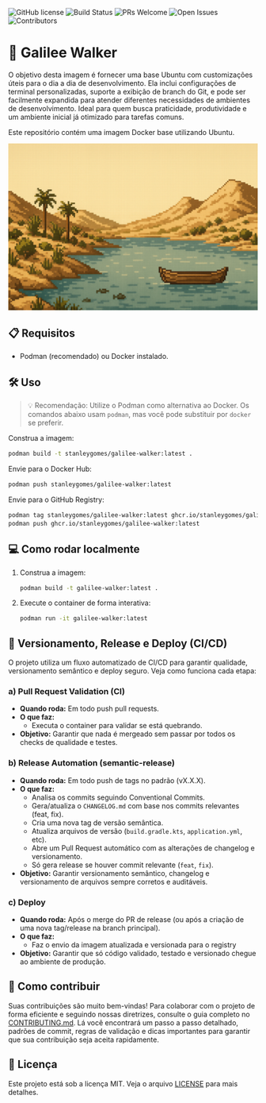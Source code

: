 ![GitHub license](https://img.shields.io/badge/license-MIT-blue.svg)
![Build Status](https://img.shields.io/github/actions/workflow/status/stanleygomes/galilee-walker/docker-hub-publish.yaml)
![PRs Welcome](https://img.shields.io/badge/PRs-welcome-brightgreen.svg)
![Open Issues](https://img.shields.io/github/issues/stanleygomes/galilee-walker)
![Contributors](https://img.shields.io/github/contributors/stanleygomes/galilee-walker)

# 🐳 Galilee Walker

O objetivo desta imagem é fornecer uma base Ubuntu com customizações úteis para o dia a dia de desenvolvimento. Ela inclui configurações de terminal personalizadas, suporte a exibição de branch do Git, e pode ser facilmente expandida para atender diferentes necessidades de ambientes de desenvolvimento. Ideal para quem busca praticidade, produtividade e um ambiente inicial já otimizado para tarefas comuns.

Este repositório contém uma imagem Docker base utilizando Ubuntu.

<p>
  <img src="assets/images/readme.png" alt="Galilee Walker" width="600"/>
</p>

## 📋 Requisitos

- Podman (recomendado) ou Docker instalado.

## 🛠️ Uso

> 💡 Recomendação: Utilize o Podman como alternativa ao Docker. Os comandos abaixo usam `podman`, mas você pode substituir por `docker` se preferir.

Construa a imagem:
```sh
podman build -t stanleygomes/galilee-walker:latest .
```

Envie para o Docker Hub:
```sh
podman push stanleygomes/galilee-walker:latest
```

Envie para o GitHub Registry:
```sh
podman tag stanleygomes/galilee-walker:latest ghcr.io/stanleygomes/galilee-walker:latest
podman push ghcr.io/stanleygomes/galilee-walker:latest
```

## 💻 Como rodar localmente

1. Construa a imagem:
   ```sh
   podman build -t galilee-walker:latest .
   ```

2. Execute o container de forma interativa:
   ```sh
   podman run -it galilee-walker:latest
   ```

## 🚀 Versionamento, Release e Deploy (CI/CD)

O projeto utiliza um fluxo automatizado de CI/CD para garantir qualidade, versionamento semântico e deploy seguro. Veja como funciona cada etapa:

### a) Pull Request Validation (CI)
- **Quando roda:** Em todo push pull requests.
- **O que faz:**
  - Executa o container para validar se está quebrando.
- **Objetivo:** Garantir que nada é mergeado sem passar por todos os checks de qualidade e testes.

### b) Release Automation (semantic-release)
- **Quando roda:** Em todo push de tags no padrão (vX.X.X).
- **O que faz:**
  - Analisa os commits seguindo Conventional Commits.
  - Gera/atualiza o `CHANGELOG.md` com base nos commits relevantes (feat, fix).
  - Cria uma nova tag de versão semântica.
  - Atualiza arquivos de versão (`build.gradle.kts`, `application.yml`, etc).
  - Abre um Pull Request automático com as alterações de changelog e versionamento.
  - Só gera release se houver commit relevante (`feat`, `fix`).
- **Objetivo:** Garantir versionamento semântico, changelog e versionamento de arquivos sempre corretos e auditáveis.

### c) Deploy
- **Quando roda:** Após o merge do PR de release (ou após a criação de uma nova tag/release na branch principal).
- **O que faz:**
  - Faz o envio da imagem atualizada e versionada para o registry
- **Objetivo:** Garantir que só código validado, testado e versionado chegue ao ambiente de produção.


## 🤝 Como contribuir

Suas contribuições são muito bem-vindas! Para colaborar com o projeto de forma eficiente e seguindo nossas diretrizes, consulte o guia completo no [CONTRIBUTING.md](CONTRIBUTING.md). Lá você encontrará um passo a passo detalhado, padrões de commit, regras de validação e dicas importantes para garantir que sua contribuição seja aceita rapidamente.

## 📜 Licença

Este projeto está sob a licença MIT. Veja o arquivo [LICENSE](LICENSE) para mais detalhes.
